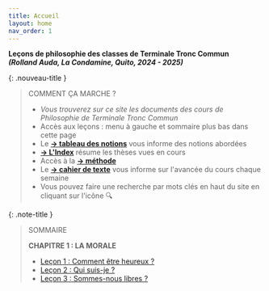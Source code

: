 ```yaml
---
title: Accueil
layout: home
nav_order: 1
---
```


**Leçons de philosophie des classes de Terminale Tronc Commun**   
***(Rolland Auda, La Condamine, Quito, 2024 - 2025)***  

{: .nouveau-title }
> COMMENT ÇA MARCHE ?
>
> - *Vous trouverez sur ce site les documents des cours de Philosophie de Terminale Tronc Commun*
> - Accès aux leçons : menu à gauche et sommaire plus bas dans cette page
> - Le [**→ tableau des notions**](/phil24/docs/Présentation/L0-2-tableau.html) vous informe des notions abordées
> - [**→ L'Index**](/phil24/docs/Présentation/L0-3-notions.html) résume les thèses vues en cours
> - Accès à la [**→ méthode**](/phil24/docs/methode/methode.html)
> - Le [**→ cahier de texte**](/phil24/docs/divers/cdt/cdt.html) vous informe sur l'avancée du cours chaque semaine
> - Vous pouvez faire une recherche par mots clés en haut du site en cliquant sur l'icône 🔍

{: .note-title }
> SOMMAIRE
>
>  **CHAPITRE 1 : LA MORALE**
> - [Leçon 1 : Comment être heureux ?](/phil24/docs/L1/L1-0.html)
> - [Leçon 2 : Qui suis-je ? ](/phil24/docs/L2/L2-0-0.html)
> - [Leçon 3 : Sommes-nous libres ?](/phil24/docs/L3/L3-0-0.html)